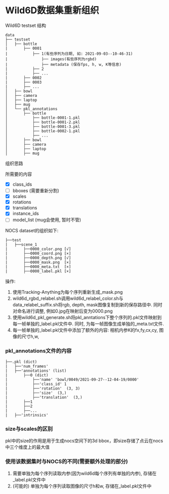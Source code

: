
# Wild6D数据集重新组织

Wild6D testset 结构
```
data
├── testset
│   ├── bottle
|       ├── 0001
|           ├── 1(有些序列为日期, 如: 2021-09-03--10-46-31)
|               ├── images(有些序列为rgbd)
|               ├── metadata (保存fps, h, w, K等信息)
|           ├── 2
|           ├── ...
|       ├── 0002
|       ├── 0003
|       ├── ...
│   ├── bowl
│   ├── camera
│   ├── laptop
│   ├── mug
│   └── pkl_annotations
│       ├── bottle
│           ├── bottle-0001-1.pkl
│           ├── bottle-0001-2.pkl
│           ├── bottle-0001-3.pkl
│           ├── bottle-0002-1.pkl
│           ├── ...
│       ├── bowl
│       ├── camera
│       ├── laptop
│       ├── mug
```

组织思路

所需要的内容
- [x] class_ids 
- [ ] bboxes (需要重新分割) 
- [x] scales 
- [x] rotations 
- [x] translations 
- [x] instance_ids 
- [ ] model_list (mug会使用, 暂时不管)

NOCS dataset的组织如下:

```
├──test
|   ├──scene_1
|       ├──0000_color.png [√]
|       ├──0000_coord.png [×]
|       ├──0000_depth.png [√]
|       ├──0000_mask.png  [×]
|       ├──0000_meta.txt  [×]
|       ├──0000_label.pkl [×]
```

操作:
1. 使用Tracking-Anything为每个序列重新生成_mask.png
2. wild6d_rgbd_relabel.sh调用wild6d_relabel_color.sh与data_relabel_suffix.sh将rgb, depth, mask图像复制到新的保存路径中. 同时对命名进行调整, 例如0.jpg在映射后变为0000.png  
3. 使用wild6d_pkl_generate.sh将pkl_anntations下整个序列的.pkl文件映射到每一帧单独的_label.pkl文件中. 同时, 为每一帧图像生成单独的_meta.txt文件.
4. 每一帧单独的_label.pkl文件中添加了额外的内容: 相机内参K的fx,fy,cx,cy, 图像的尺寸h,w, 

### pkl_annotations文件的内容
```, '', ''
├──.pkl (dict)
|   ├──'num_frames'
|   ├──'annotations' (list)
|       ├──0 (dict)
|           ├──'name' 'bowl/0049/2021-09-27--12-04-19/0000'
|           ├──'class_id' 1
|           ├──'rotation'  (3, 3)
|           ├──'size'  (3,)
|           ├──'translation'  (3,)
|       ├──1
|       ├──2
|       ├──...
|   ├──'intrinsics'
```

### size与scales的区别
pkl中的size的作用是用于生成nocs空间下的3d bbox，即size存储了点云在nocs中三个维度上的最大值

### 使用该数据集时与NOCS的不同(需要额外处理的部分)

1. 需要单独为每个序列读取内参(因为wild6d每个序列有单独的内参), 存储在_label.pkl文件中
2. (可能的) 单独为每个序列读取图像的尺寸h和w, 存储在_label.pkl文件中
